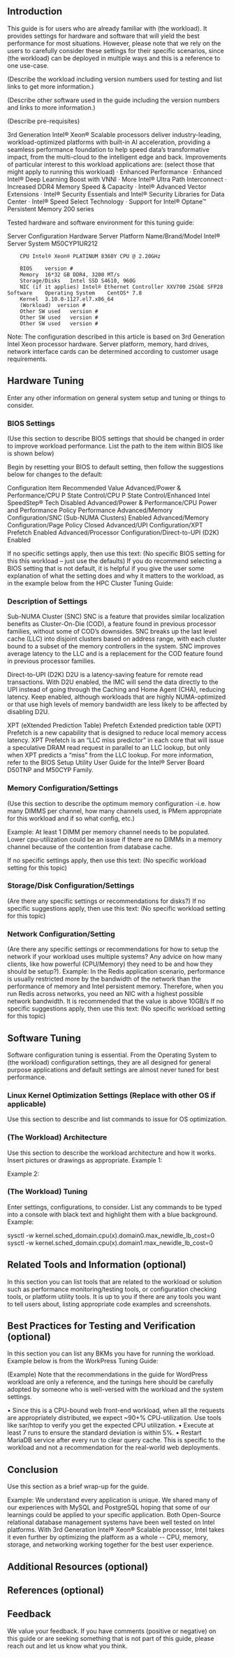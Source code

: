 ## Introduction

This guide is for users who are already familiar with (the workload).  It provides settings for hardware and software that will yield the best performance for most situations. However, please note that we rely on the users to carefully consider these settings for their specific scenarios, since (the workload) can be deployed in multiple ways and this is a reference to one use-case. 
	
(Describe the workload including version numbers used for testing and list links to get more information.)

(Describe other software used in the guide including the version numbers and links to more information.)
	
(Describe pre-requisites)
	
3rd Generation Intel® Xeon® Scalable processors deliver industry-leading, workload-optimized platforms with built-in AI acceleration, providing a seamless performance foundation to help speed data’s transformative impact, from the multi-cloud to the intelligent edge and back. Improvements of particular interest to this workload applications are: (select those that might apply to running this workload)
·	Enhanced Performance
·	Enhanced Intel® Deep Learning Boost with VNNI
·	More Intel® Ultra Path Interconnect
·	Increased DDR4 Memory Speed & Capacity
·	Intel® Advanced Vector Extensions
·	Intel® Security Essentials and Intel® Security Libraries for Data Center 
·	Intel® Speed Select Technology
·	Support for Intel® Optane™ Persistent Memory 200 series

Tested hardware and software environment for this tuning guide:

Server Configuration	Hardware	Server Platform Name/Brand/Model	Intel® Server System M50CYP1UR212
				
		CPU	Intel® Xeon® PLATINUM 8360Y CPU @ 2.20GHz	
				
		BIOS	version #	
		Memory	16*32 GB DDR4, 3200 MT/s	
		Storage/Disks	Intel SSD S4610, 960G	
		NIC (if it applies)	Intel® Ethernet Controller XXV700 25GbE SFP28	
	Software	Operating System	CentOS* 7.8	
		Kernel	3.10.0-1127.el7.x86_64	
		(Workload)	version #	
		Other SW used	version #	
		Other SW used	version #	
		Other SW used	version #	

Note: The configuration described in this article is based on 3rd Generation Intel Xeon processor hardware. Server platform, memory, hard drives, network interface cards can be determined according to customer usage requirements.

			
## Hardware Tuning

Enter any other information on general system setup and tuning or things to consider.

### BIOS Settings

(Use this section to describe BIOS settings that should be changed in order to improve workload performance.  List the path to the item within BIOS like is shown below)

Begin by resetting your BIOS to default setting, then follow the suggestions below for changes to the default:

Configuration Item	Recommended Value
Advanced/Power & Performance/CPU P State Control/CPU P State Control/Enhanced Intel SpeedStep® Tech	Disabled
Advanced/Power & Performance/CPU Power and Performance Policy	Performance
Advanced/Memory Configuration/SNC (Sub-NUMA Clusters)	Enabled
Advanced/Memory Configuration/Page Policy	Closed
Advanced/UPI Configuration/XPT Prefetch	Enabled
Advanced/Processor Configuration/Direct-to-UPI (D2K)	Enabled

If no specific settings apply, then use this text: (No specific BIOS setting for this this workload – just use the defaults)
If you do recommend selecting a BIOS setting that is not default, it is helpful if you give the user some explanation of what the setting does and why it matters to the workload, as in the example below from the HPC Cluster Tuning Guide:

### Description of Settings

Sub-NUMA Cluster (SNC) 
SNC is a feature that provides similar localization benefits as Cluster-On-Die (COD), a feature found in previous processor families, without some of COD’s downsides. SNC breaks up the last level cache (LLC) into disjoint clusters based on address range, with each cluster bound to a subset of the memory controllers in the system. SNC improves average latency to the LLC and is a replacement for the COD feature found in previous processor families.

Direct-to-UPI (D2K)
D2U is a latency-saving feature for remote read transactions. With D2U enabled, the IMC will send the data directly to the UPI instead of going through the Caching and Home Agent (CHA), reducing latency. Keep enabled, although workloads that are highly NUMA-optimized or that use high levels of memory bandwidth are less likely to be affected by disabling D2U.

XPT (eXtended Prediction Table) Prefetch
Extended prediction table (XPT) Prefetch is a new capability that is designed to reduce local memory access latency. XPT Prefetch is an “LLC miss predictor” in each core that will issue a speculative DRAM read request in parallel to an LLC lookup, but only when XPT predicts a “miss” from the LLC lookup.
For more information, refer to the BIOS Setup Utility User Guide for the Intel® Server Board D50TNP and M50CYP Family.

### Memory Configuration/Settings

(Use this section to describe the optimum memory configuration -i.e. how many DIMMS per channel, how many channels used, is PMem appropriate for this workload and if so what config, etc.)

Example: At least 1 DIMM per memory channel needs to be populated. Lower cpu-utilization could be an issue if there are no DIMMs in a memory channel because of the contention from database cache.

If no specific settings apply, then use this text: (No specific workload setting for this topic)

### Storage/Disk Configuration/Settings
(Are there any specific settings or recommendations for disks?)
If no specific suggestions apply, then use this text: (No specific workload setting for this topic)

### Network Configuration/Setting
(Are there any specific settings or recommendations for how to setup the network if your workload uses multiple systems? Any advice on how many clients, like how powerful (CPU/Memory) they need to be and how they should be setup?). 
Example: In the Redis application scenario, performance is usually restricted more by the bandwidth of the network than the performance of memory and Intel persistent memory. Therefore, when you run Redis across networks, you need an NIC with a highest possible network bandwidth. It is recommended that the value is above 10GB/s
If no specific suggestions apply, then use this text: (No specific workload setting for this topic)

## Software Tuning 

Software configuration tuning is essential. From the Operating System to (the workload) configuration settings, they are all designed for general purpose applications and default settings are almost never tuned for best performance.

### Linux Kernel Optimization Settings (Replace with other OS if applicable)

Use this section to describe and list commands to issue for OS optimization.  

### (The Workload) Architecture

Use this section to describe the workload architecture and how it works. Insert pictures or drawings as appropriate. Example 1:
 
Example 2:
 

### (The Workload) Tuning

Enter settings, configurations, to consider. List any commands to be typed into a console with black text and highlight them with a blue background. Example:

sysctl -w kernel.sched_domain.cpu(x).domain0.max_newidle_lb_cost=0
sysctl -w kernel.sched_domain.cpu(x).domain1.max_newidle_lb_cost=0

## Related Tools and Information (optional)

In this section you can list tools that are related to the workload or solution such as performance monitoring/testing tools, or configuration checking tools, or platform utility tools. It is up to you if there are any tools you want to tell users about, listing appropriate code examples and screenshots.

## Best Practices for Testing and Verification (optional)

In this section you can list any BKMs you have for running the workload. Example below is from the WorkPress Tuning Guide:

(Example) Note that the recommendations in the guide for WordPress workload are only a reference, and the tunings here should be carefully adopted by someone who is well-versed with the workload and the system settings.

•	Since this is a CPU-bound web front-end workload, when all the requests are appropriately distributed, we expect ~90+% CPU-utilization. Use tools like sar/htop to verify you get the expected CPU utilization.
•	Execute at least 7 runs to ensure the standard deviation is within 5%.
•	Restart MariaDB service after every run to clear query cache. This is specific to the workload and not a recommendation for the real-world web deployments.

## Conclusion

Use this section as a brief wrap-up for the guide. 

Example: We understand every application is unique. We shared many of our experiences with MySQL and PostgreSQL hoping that some of our learnings could be applied to your specific application. Both Open-Source relational database management systems have been well tested on Intel platforms. With 3rd Generation Intel® Xeon® Scalable processor, Intel takes it even further by optimizing the platform as a whole -- CPU, memory, storage, and networking working together for the best user experience.

## Additional Resources (optional)

## References (optional)

## Feedback

We value your feedback. If you have comments (positive or negative) on this guide or are seeking something that is not part of this guide, please reach out and let us know what you think. 
 
